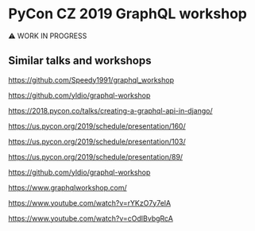 PyCon CZ 2019 GraphQL workshop
==============================

⚠️ WORK IN PROGRESS


Similar talks and workshops
---------------------------

https://github.com/Speedy1991/graphql_workshop

https://github.com/yldio/graphql-workshop

https://2018.pycon.co/talks/creating-a-graphql-api-in-django/

https://us.pycon.org/2019/schedule/presentation/160/

https://us.pycon.org/2019/schedule/presentation/103/

https://us.pycon.org/2019/schedule/presentation/89/

https://github.com/yldio/graphql-workshop

https://www.graphqlworkshop.com/

https://www.youtube.com/watch?v=rYKzO7y7elA

https://www.youtube.com/watch?v=cOdIBvbgRcA
